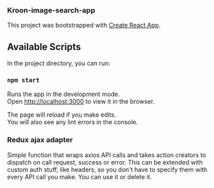 ### Kroon-image-search-app


This project was bootstrapped with [Create React App](https://github.com/facebook/create-react-app).

## Available Scripts

In the project directory, you can run:

### `npm start`

Runs the app in the development mode.<br>
Open [http://localhost:3000](http://localhost:3000) to view it in the browser.

The page will reload if you make edits.<br>
You will also see any lint errors in the console.

### Redux ajax adapter

Simple function that wraps axios API calls and takes action creators to dispatch on call request, success or error. This can be extended with custom auth stuff, like headers, so you don't have to specify them with every API call you make. You can use it or delete it.

